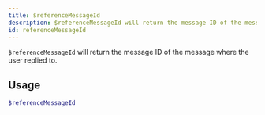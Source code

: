```yaml
---
title: $referenceMessageId 
description: $referenceMessageId will return the message ID of the message where the user replied to.
id: referenceMessageId
---
```


`$referenceMessageId` will return the message ID of the message where the user replied to.

## Usage

```php
$referenceMessageId
```
